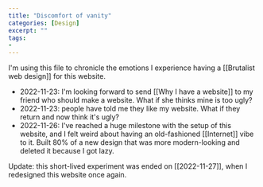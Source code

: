 ```yaml
---
title: "Discomfort of vanity"
categories: [Design]
excerpt: ""
tags:
- 
---
```

I'm using this file to chronicle the emotions I experience having a [[Brutalist web design]] for this website.

- 2022-11-23: I'm looking forward to send [[Why I have a website]] to my friend who should make a website. What if she thinks mine is too ugly?
- 2022-11-23: people have told me they like my website. What if they return and now think it's ugly?
- 2022-11-26: I've reached a huge milestone with the setup of this website, and I felt weird about having an old-fashioned [[Internet]] vibe to it. Built 80% of a new design that was more modern-looking and deleted it because I got lazy. 

Update: this short-lived experiment was ended on [[2022-11-27]], when I redesigned this website once again.